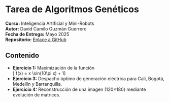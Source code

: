 # Tarea de Algoritmos Genéticos  
**Curso:** Inteligencia Artificial y Mini-Robots  
**Autor:** David Camilo Guzmán Guerrero  
**Fecha de Entrega:** Mayo 2025  
**Repositorio:** [Enlace a GitHub](https://github.com/lmao813/Tarea_AlgoritmosGeneticos)  

## Contenido  
- **Ejercicio 1:** Maximización de la función  
   \[ f(x) = x \sin(10\pi x) + 1\]  
- **Ejercicio 3:** Despacho óptimo de generación eléctrica para Cali, Bogotá, Medellín y Barranquilla.  
- **Ejercicio 4:** Reconstrucción de una imagen (120×180) mediante evolución de matrices.


